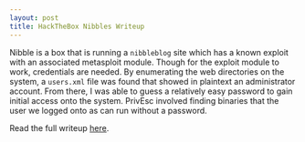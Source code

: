 ```yaml
---
layout: post
title: HackTheBox Nibbles Writeup
---
```


Nibble is a box that is running a `nibbleblog` site which has a known exploit with an associated metasploit module. Though for the exploit module to work, credentials are needed. By enumerating the web directories on the system, a `users.xml` file was found that showed in plaintext an administrator account. From there, I was able to guess a relatively easy password to gain initial access onto the system. PrivEsc involved finding binaries that the user we logged onto as can run without a password.

Read the full writeup [here](https://securitynoodle.github.io/writeups/HTB-Nibbles/).
